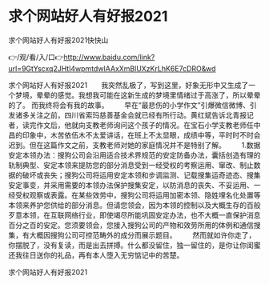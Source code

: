 # 求个网站好人有好报2021
求个网站好人有好报2021快快山

👉/观/看/入/口👉http://www.baidu.com/link?url=9GtYscxq2JHtl4wpmtdwIAAxXmBlUXzKrLhK6E7cDRO&wd

求个网站好人有好报2021　　我突然乱极了，写到这里，好象无形中又生成了一个梦境，晕晕的感觉。我想我可能在这新生成的梦境里情绪过于高涨了，所以晕晕的了。
而我终将会有我的故事。
　　早在“最悲伤的小学作文”引爆微信微博、引发诸多关注之前，四川省索玛慈善基金会就已经有所行动。黄红斌告诉北青报记者，读完作文后，他就向支教老师询问这个孩子的情况。在宝石小学支教老师任中昌的印象中，木苦依伍木不太爱讲话，在班上不太显眼，成绩中等，平时时不时会迟到。但在这篇作文之前，支教老师对她的家庭情况并不是特别了解。
　　1.数据安定本领办法：搜狗公司会沿用适合技术界规范的安定防备办法，囊括创造有理的轨制典型、安定本领来提防您的部分消息受到一经受权的考察运用、窜改、制止数据的破坏或丧失；搜狗公司将运用安定本领和步调监测、记载搜集运奇迹态、搜集安定事变，并采用需要的本领办法保护搜集安定，以防消息的丧失、不妥运用、一经受权观察或表露。在某些效劳中，搜狗公司将运用加密本领、隐姓埋名化处置等本领来养护您供给的部分消息。但请您领会，因为本领的控制以及大概生存的百般歹意本领，在互联网络行业，即使竭尽所能巩固安定办法，也不大概一直保护消息百分之百的安定。您须要领会，您接入搜狗公司的产物和效劳所用的体例和通信搜集，有大概因搜狗公司可控范畴外的成分而展示题目。
　　然而就如许你走了，你摆脱了，没有复读，而是出去拼搏。什么都没留住，独一留住的，是你让你闺蜜还我往日送你的礼品，再有本人堕入无穷惦记中的苦楚。

求个网站好人有好报2021
